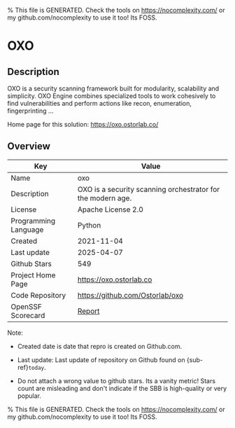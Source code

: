 
% This file is GENERATED. Check the tools on https://nocomplexity.com/ or my github.com/nocomplexity to use it too! Its FOSS. 

# OXO

## Description 

OXO is a security scanning framework built for modularity, scalability and simplicity. OXO Engine combines specialized tools to work cohesively to find vulnerabilities and perform actions like recon, enumeration, fingerprinting ...

Home page for this solution: https://oxo.ostorlab.co/ 

## Overview 

| Key | Value |
| --- | --- |
| Name | oxo |
| Description | OXO is a security scanning orchestrator for the modern age. |
| License | Apache License 2.0 |
| Programming Language | Python |
| Created | 2021-11-04 |
| Last update | 2025-04-07 |
| Github Stars | 549 |
| Project Home Page | https://oxo.ostorlab.co |
| Code Repository | https://github.com/Ostorlab/oxo |
| OpenSSF Scorecard | [Report](https://securityscorecards.dev/viewer/?uri=github.com/Ostorlab/oxo) |

Note:
 - Created date is date that repro is created on Github.com. 

- Last update: Last update of repository on Github found on {sub-ref}`today`. 

- Do not attach a wrong value to github stars. Its a vanity metric! Stars count are misleading and 
don't indicate if the SBB is high-quality or very popular.

% This file is GENERATED. Check the tools on https://nocomplexity.com/ or my github.com/nocomplexity to use it too! Its FOSS. 

